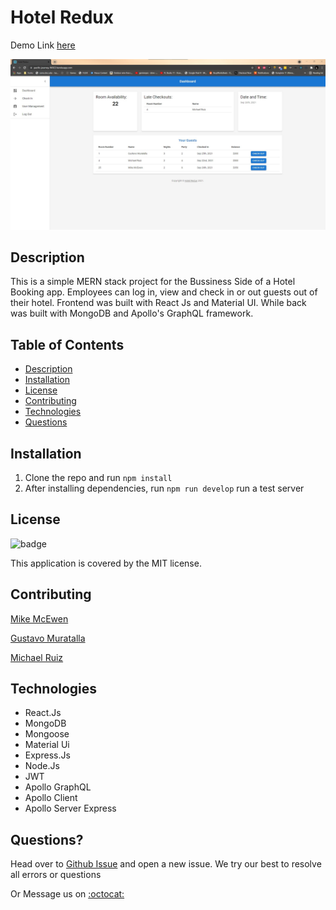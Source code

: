 # Hotel Redux

Demo Link [here](https://pacific-journey-96922.herokuapp.com/)

![img](./client/src/assets/preview-img.jpg)

## Description
This is a simple MERN stack project for the Bussiness Side of a Hotel Booking app. Employees can log in, view and check in or out guests out of their hotel.
Frontend was built with React Js and Material UI. While back was built with MongoDB and Apollo's GraphQL framework.

## Table of Contents
  - [Description](#description)
  - [Installation](#installation)
  - [License](#license)
  - [Contributing](#contributing)
  - [Technologies](#Technologies)
  - [Questions](#questions)



## Installation
1. Clone the repo and run ```npm install```
2. After installing dependencies, run ```npm run develop``` run a test server

## License
![badge](https://img.shields.io/badge/license-MIT-brightgreen)

This application is covered by the MIT license. 

## Contributing
[Mike McEwen](https://github.com/mcewball13)

[Gustavo Muratalla](https://github.com/Teku-Guy)

[Michael Ruiz](https://github.com/Frostquill)


## Technologies
  - React.Js
  - MongoDB
  - Mongoose
  - Material Ui
  - Express.Js
  - Node.Js
  - JWT
  - Apollo GraphQL
  - Apollo Client
  - Apollo Server Express

## Questions?
Head over to [Github Issue](https://github.com/mcewball13/hotel-redux/issues) and open a new issue. We try our best to resolve all errors or questions


Or Message us on [:octocat:](#contributing)